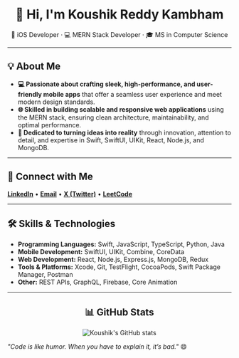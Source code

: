 <div align="center">

# 👋 Hi, I'm Koushik Reddy Kambham  
📱 iOS Developer · 💻 MERN Stack Developer · 🎓 MS in Computer Science  

</div>

---

<h2>💡 About Me</h2>

- **💻 Passionate about crafting sleek, high-performance, and user-friendly mobile apps** that offer a seamless user experience and meet modern design standards.  
- **🌐 Skilled in building scalable and responsive web applications** using the MERN stack, ensuring clean architecture, maintainability, and optimal performance.  
- **🚀 Dedicated to turning ideas into reality** through innovation, attention to detail, and expertise in Swift, SwiftUI, UIKit, React, Node.js, and MongoDB.  

---

<h2>🔗 Connect with Me</h2>

[**LinkedIn**](https://www.linkedin.com/in/koushikkambham/) • [**Email**](mailto:koushikkamham123@gmail.com) • [**X (Twitter)**](https://x.com/MaheshKoushik1) • [**LeetCode**](https://leetcode.com/u/koushik0329/)  

---

<h2>🛠 Skills & Technologies</h2>

- **Programming Languages:** Swift, JavaScript, TypeScript, Python, Java  
- **Mobile Development:** SwiftUI, UIKit, Combine, CoreData  
- **Web Development:** React, Node.js, Express.js, MongoDB, Redux  
- **Tools & Platforms:** Xcode, Git, TestFlight, CocoaPods, Swift Package Manager, Postman  
- **Other:** REST APIs, GraphQL, Firebase, Core Animation  

---
<div align="center">
<h2>📊 GitHub Stats</h2>

![Koushik's GitHub stats](https://github-readme-stats.vercel.app/api?username=koushik0329&show_icons=true&theme=swift)
</div>




_"Code is like humor. When you have to explain it, it’s bad."_ 😄


